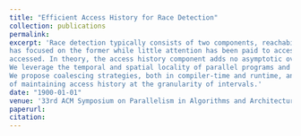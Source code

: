 ```yaml
---
title: "Efficient Access History for Race Detection"
collection: publications
permalink:
excerpt: 'Race detection typically consists of two components, reachability analysis and access history. Most of the research
has focused on the former while little attention has been paid to access history, which stores all memory locations previous instructions have
accessed. In theory, the access history component adds no asymptotic overhead, but in practice, it is often the most expensive component. 
We leverage the temporal and spatial locality of parallel programs and combine contiguous memory accesses into intervals. 
We propose coalescing strategies, both in compiler-time and runtime, and a tree-based access history data structure to fully reap the benefit
of maintaining access history at the granularity of intervals.'
date: "1900-01-01"
venue: '33rd ACM Symposium on Parallelism in Algorithms and Architectures (SPAA 2021)'
paperurl: 
citation: 
---
```


